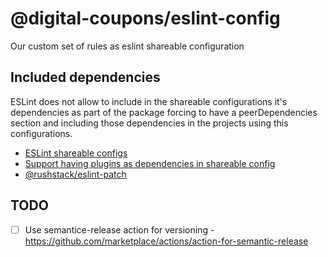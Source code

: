# @digital-coupons/eslint-config

Our custom set of rules as eslint shareable configuration

## Included dependencies

ESLint does not allow to include in the shareable configurations it's
dependencies as part of the package forcing to have a peerDependencies section
and including those dependencies in the projects using this configurations.

* [ESLint shareable configs](https://eslint.org/docs/latest/developer-guide/shareable-configs)
* [Support having plugins as dependencies in shareable config](https://github.com/eslint/eslint/issues/3458)
* [@rushstack/eslint-patch](https://www.npmjs.com/package/@rushstack/eslint-patch)


## TODO

-[ ] Use semantice-release action for versioning - https://github.com/marketplace/actions/action-for-semantic-release
